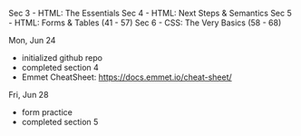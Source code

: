 Sec 3 - HTML: The Essentials
Sec 4 - HTML: Next Steps & Semantics
Sec 5 - HTML: Forms & Tables (41 - 57)
Sec 6 - CSS: The Very Basics (58 - 68)

Mon, Jun 24
  - initialized github repo
  - completed section 4
  - Emmet CheatSheet: https://docs.emmet.io/cheat-sheet/

Fri, Jun 28
  - form practice
  - completed section 5
